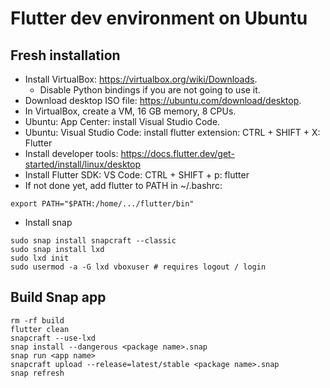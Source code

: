 # Flutter dev environment on Ubuntu

## Fresh installation

* Install VirtualBox: https://virtualbox.org/wiki/Downloads.
  * Disable Python bindings if you are not going to use it.
* Download desktop ISO file: https://ubuntu.com/download/desktop.
* In VirtualBox, create a VM, 16 GB memory, 8 CPUs.
* Ubuntu: App Center: install Visual Studio Code.
* Ubuntu: Visual Studio Code: install flutter extension: CTRL + SHIFT + X: Flutter
* Install developer tools: https://docs.flutter.dev/get-started/install/linux/desktop
* Install Flutter SDK: VS Code: CTRL + SHIFT + p: flutter
* If not done yet, add flutter to PATH in ~/.bashrc:
```shell
export PATH="$PATH:/home/.../flutter/bin"
```
* Install snap
```
sudo snap install snapcraft --classic
sudo snap install lxd
sudo lxd init
sudo usermod -a -G lxd vboxuser # requires logout / login
```


## Build Snap app
```
rm -rf build
flutter clean
snapcraft --use-lxd
snap install --dangerous <package name>.snap
snap run <app name>
snapcraft upload --release=latest/stable <package name>.snap
snap refresh
```

